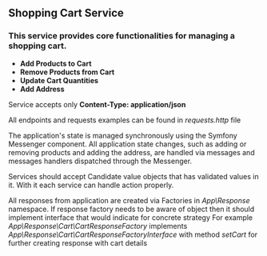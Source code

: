 ## Shopping Cart Service

### This service provides core functionalities for managing a shopping cart.

- **Add Products to Cart**
- **Remove Products from Cart**
- **Update Cart Quantities**
- **Add Address**

Service accepts only **Content-Type: application/json**



All endpoints and requests examples can be found in *requests.http* file

The application's state is managed synchronously using the Symfony Messenger component.
All application state changes, such as adding or removing products and adding the address, are handled via messages and messages handlers dispatched through the Messenger.

Services should accept Candidate value objects that has validated values in it. With it each service can handle action properly.

All responses from application are created via Factories in *App\Response* namespace.
If response factory needs to be aware of object then it should implement interface that would indicate for concrete strategy
For example *App\Response\Cart\CartResponseFactory* implements *App\Response\Cart\CartResponseFactoryInterface* with method *setCart* for further creating response with cart details

